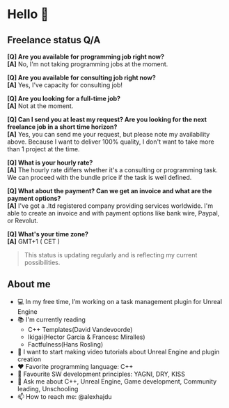 # Hello 🖖

## Freelance status Q/A

__[Q] Are you available for programming job right now?__<br>
__[A]__ No, I'm not taking programming jobs at the moment.

__[Q] Are you available for consulting job right now?__<br>
__[A]__ Yes, I've capacity for consulting job!

__[Q] Are you looking for a full-time job?__<br>
__[A]__ Not at the moment.

__[Q] Can I send you at least my request? Are you looking for the next freelance job in a short time horizon?__<br>
__[A]__ Yes, you can send me your request, but please note my availability above. Because I want to deliver 100% quality, I don't want to take more than 1 project at the time.

__[Q] What is your hourly rate?__<br>
__[A]__ The hourly rate differs whether it's a consulting or programming task. We can proceed with the bundle price if the task is well defined.

__[Q] What about the payment? Can we get an invoice and what are the payment options?__<br>
__[A]__ I've got a .ltd registered company providing services worldwide. I'm able to create an invoice and with payment options like bank wire, Paypal, or Revolut.

__[Q] What's your time zone?__<br>
__[A]__ GMT+1 ( CET )

> This status is updating regularly and is reflecting my current possibilities.

## About me

- 💻 In my free time, I’m working on a task management plugin for Unreal Engine
- 📚 I'm currently reading 
  - C++ Templates(David Vandevoorde)
  - Ikigai(Hector Garcia & Francesc Miralles)
  - Factfulness(Hans Rosling)
- 🎤 I want to start making video tutorials about Unreal Engine and plugin creation
- ❤️ Favorite programming language: C++
- 📜 Favourite SW development principles: YAGNI, DRY, KISS
- 💬 Ask me about C++, Unreal Engine, Game development, Community leading, Unschooling
- 📫 How to reach me: @alexhajdu

